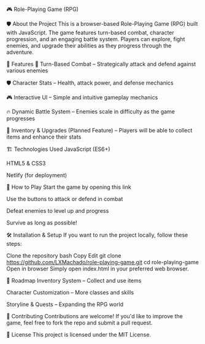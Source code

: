 🎮 Role-Playing Game (RPG)


🛡️ About the Project
This is a browser-based Role-Playing Game (RPG) built with JavaScript. The game features turn-based combat, character progression, and an engaging battle system. Players can explore, fight enemies, and upgrade their abilities as they progress through the adventure.

🚀 Features
🏹 Turn-Based Combat – Strategically attack and defend against various enemies

🛡️ Character Stats – Health, attack power, and defense mechanics

🎮 Interactive UI – Simple and intuitive gameplay mechanics

🔥 Dynamic Battle System – Enemies scale in difficulty as the game progresses

📜 Inventory & Upgrades (Planned Feature) – Players will be able to collect items and enhance their stats

🏗️ Technologies Used
JavaScript (ES6+)

HTML5 & CSS3

Netlify (for deployment)

🎲 How to Play
Start the game by opening this link

Use the buttons to attack or defend in combat

Defeat enemies to level up and progress

Survive as long as possible!

🛠️ Installation & Setup
If you want to run the project locally, follow these steps:

Clone the repository
bash
Copy
Edit
git clone https://github.com/LXMachado/role-playing-game.git
cd role-playing-game
Open in browser
Simply open index.html in your preferred web browser.

📌 Roadmap
 Inventory System – Collect and use items

 Character Customization – More classes and skills

 Storyline & Quests – Expanding the RPG world

🙌 Contributing
Contributions are welcome! If you'd like to improve the game, feel free to fork the repo and submit a pull request.

📄 License
This project is licensed under the MIT License.

